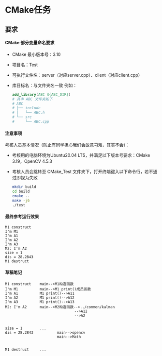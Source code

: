 # CMake任务

## 要求

#### CMake 部分变量命名要求

+ CMake 最小版本号：3.10

+ 项目名：Test

+ 可执行文件名：server（对应server.cpp）、client（对应client.cpp）

+ 库目标名：与文件夹名一致		例如：

  ```cmake
  add_library(ABC ${ABC_DIR})
  # 其中 ABC 文件夹如下
  # ABC
  # ├── include
  # │   └── ABC.h
  # └── src
  #     └── ABC.cpp
  ```



#### 注意事项

考核人员基本情况（防止有同学担心我们会故意刁难，其实不会）：

+ 考核用的电脑环境为Ubuntu20.04 LTS，并满足以下版本号要求：CMake 3.19，OpenCV 4.5.3

+ 考核人员会跳转至 CMake_Test 文件夹下，打开终端键入以下命令行，若不通过即视为失败

  ```bash
  mkdir build
  cd build
  cmake ..
  make -j6
  ./test
  ```

#### 最终参考运行效果

```
M1 construct
I'm M1
I'm A1
I'm A2
I'm A3
M2: I'm A2
size = 1
dis = 28.2843
M1 destruct
```

#### 草稿笔记

```
M1 construct    main-->M1构造函数
I'm M1          main-->M1 print()成员函数
I'm A1          M1 print()-->A11
I'm A2          M1 print()-->A12
I'm A3          M1 print()-->A13
M2: I'm A2      main-->M2构造函数-->../common/kalman
                                -->A12
                                -->A2


size = 1        ...                
dis = 28.2843           main-->opencv
                        main-->Math


M1 destruct     ...
```
